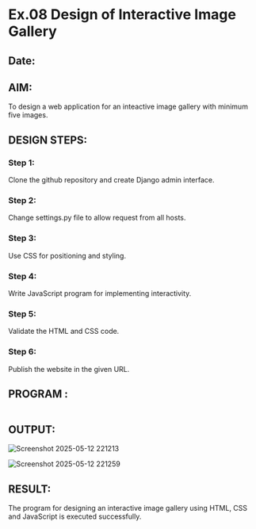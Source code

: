 # Ex.08 Design of Interactive Image Gallery
## Date:

## AIM:
To design a web application for an inteactive image gallery with minimum five images.

## DESIGN STEPS:

### Step 1:
Clone the github repository and create Django admin interface.

### Step 2:
Change settings.py file to allow request from all hosts.

### Step 3:
Use CSS for positioning and styling.

### Step 4:
Write JavaScript program for implementing interactivity.

### Step 5:
Validate the HTML and CSS code.

### Step 6:
Publish the website in the given URL.

## PROGRAM :
```

```
## OUTPUT:
![Screenshot 2025-05-12 221213](https://github.com/user-attachments/assets/cc28253d-8ab4-43f8-87a9-3914836df8dd)

![Screenshot 2025-05-12 221259](https://github.com/user-attachments/assets/bd81c3d8-cd9c-4d94-b0f8-c7314649b063)


## RESULT:
The program for designing an interactive image gallery using HTML, CSS and JavaScript is executed successfully.
